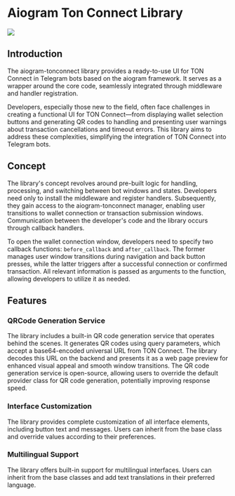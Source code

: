 # Aiogram Ton Connect Library

<img src="https://telegra.ph//file/9e28473c8da8989fdf027.jpg">

## Introduction

The aiogram-tonconnect library provides a ready-to-use UI for TON Connect in Telegram bots based on the aiogram
framework. It serves as a wrapper around the core code, seamlessly integrated through middleware and handler
registration.

Developers, especially those new to the field, often face challenges in creating a functional UI for TON Connect—from
displaying wallet selection buttons and generating QR codes to handling and presenting user warnings about transaction
cancellations and timeout errors. This library aims to address these complexities, simplifying the integration of TON
Connect into Telegram bots.

## Concept

The library's concept revolves around pre-built logic for handling, processing, and switching between bot windows and
states. Developers need only to install the middleware and register handlers. Subsequently, they gain access to the
aiogram-tonconnect manager, enabling user transitions to wallet connection or transaction submission windows.
Communication between the developer's code and the library occurs through callback handlers.

To open the wallet connection window, developers need to specify two callback functions: `before_callback` and
`after_callback`. The former manages user window transitions during navigation and back button presses, while the latter
triggers after a successful connection or confirmed transaction. All relevant information is passed as arguments to the
function, allowing developers to utilize it as needed.

## Features

### QRCode Generation Service

The library includes a built-in QR code generation service that operates behind the scenes. It generates QR codes
using
query parameters, which accept a base64-encoded universal URL from TON Connect. The library decodes this URL on the
backend and presents it as a web page preview for enhanced visual appeal and smooth window transitions. The QR code
generation service is open-source, allowing users to override the default provider class for QR code generation,
potentially improving response speed.

### Interface Customization

The library provides complete customization of all interface elements, including button text and messages. Users can
inherit from the base class and override values according to their preferences.

### Multilingual Support

The library offers built-in support for multilingual interfaces. Users can inherit from the base classes and add text
translations in their preferred language.